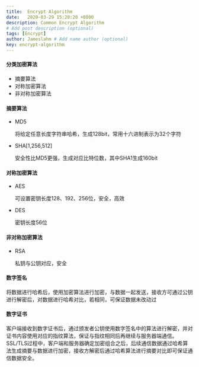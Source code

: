 ```yaml
---
title:  Encrypt Algorithm
date:   2020-03-29 15:20:20 +0800
description: Common Encrypt Algorithm
# Add post description (optional)
tags: [Encrypt]
author: Jameslahm # Add name author (optional)
key: encrypt-algorithm
---
```






#### 分类加密算法

- 摘要算法
- 对称加密算法
- 非对称加密算法



#### 摘要算法

- MD5

  将给定任意长度字符串哈希，生成128bit，常用十六进制表示为32个字符

- SHA[1,256,512]

  安全性比MD5更强，生成对应比特位数，其中SHA1生成160bit



#### 对称加密算法

- AES

  可设置密钥长度128、192、256位，安全，高效

- DES

  密钥长度56位



#### 非对称加密算法

- RSA

  私钥与公钥对应，安全



#### 数字签名

将数据进行哈希后，使用加密算法进行加密，与数据一起发送，接收方可通过公钥进行解密后，对数据进行哈希对比，若相同，可保证数据未改动过



#### 数字证书

客户端接收到数字证书后，通过颁发者公钥使用数字签名中的算法进行解密，并对证书内容使用对应的指纹算法，保证与指纹相同后再继续与服务器端通信。SSL/TLS过程中，客户端和服务器确定加密组合之后，后续通信数据通过哈希算法生成摘要与数据进行加密，接收方解密后通过哈希算法进行摘要对比即可保证通信数据安全。

